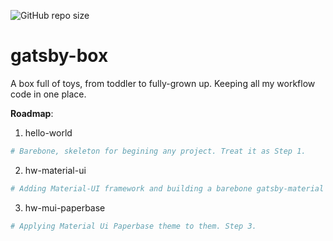 ![GitHub repo size](https://img.shields.io/github/repo-size/Antonoiu-Madalin/gatsby-box)

# gatsby-box

A box full of toys, from toddler to fully-grown up. Keeping all my workflow code in one place.

**Roadmap**:
1. hello-world
```sh
# Barebone, skeleton for begining any project. Treat it as Step 1.
```

2. hw-material-ui

```sh
# Adding Material-UI framework and building a barebone gatsby-material UI. Step2.
```

3. hw-mui-paperbase

```sh
# Applying Material Ui Paperbase theme to them. Step 3.
```



